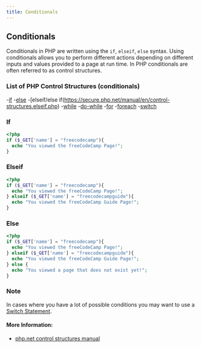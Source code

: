 ```yaml
---
title: Conditionals
---
```

## Conditionals
Conditionals in PHP are written using the `if`, `elseif`, `else` syntax. Using conditionals allows you to perform different actions depending on different inputs and values provided to a page at run time. In PHP conditionals are often referred to as control structures.

### List of PHP Control Structures (conditionals)

-[if](https://secure.php.net/manual/en/control-structures.if.php)
-[else](https://secure.php.net/manual/en/control-structures.else.php)
-[elseif/else if(https://secure.php.net/manual/en/control-structures.elseif.php)
-[while](https://secure.php.net/manual/en/control-structures.while.php)
-[do-while](https://secure.php.net/manual/en/control-structures.do.while.php)
-[for](https://secure.php.net/manual/en/control-structures.for.php)
-[foreach](https://secure.php.net/manual/en/control-structures.foreach.php)
-[switch](https://secure.php.net/manual/en/control-structures.switch.php)

### If
```PHP
<?php
if ($_GET['name'] = "freecodecamp"){
  echo "You viewed the freeCodeCamp Page!";
}
```
### Elseif
```PHP
<?php
if ($_GET['name'] = "freecodecamp"){
  echo "You viewed the freeCodeCamp Page!";
} elseif ($_GET['name'] = "freecodecampguide"){
  echo "You viewed the freeCodeCamp Guide Page!";
}
```
### Else
```PHP
<?php
if ($_GET['name'] = "freecodecamp"){
  echo "You viewed the freeCodeCamp Page!";
} elseif ($_GET['name'] = "freecodecampguide"){
  echo "You viewed the freeCodeCamp Guide Page!";
} else {
  echo "You viewed a page that does not exist yet!";
}
```
### Note
In cases where you have a lot of possible conditions you may want to use a <a href="/php/switch">Switch Statement</a>.

#### More Information:
* <a href="https://secure.php.net/manual/en/control-structures.elseif.php" rel="nofollow">php.net control structures manual</a>

